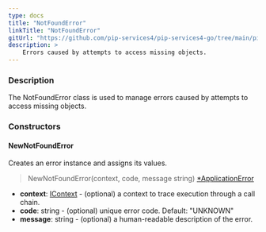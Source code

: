 ```yaml
---
type: docs
title: "NotFoundError"
linkTitle: "NotFoundError"
gitUrl: "https://github.com/pip-services4/pip-services4-go/tree/main/pip-services4-commons-go"
description: >
    Errors caused by attempts to access missing objects.
---
```



### Description

The NotFoundError class is used to manage errors caused by attempts to access missing objects.

### Constructors

#### NewNotFoundError
Creates an error instance and assigns its values.

> NewNotFoundError(context, code, message string) [*ApplicationError](../application_error)

- **context**: [IContext](../../../components/context/icontext) - (optional) a context to trace execution through a call chain.
- **code**: string - (optional) unique error code. Default: "UNKNOWN"
- **message**: string - (optional) a human-readable description of the error.



